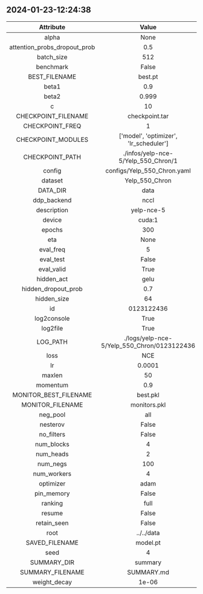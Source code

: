 
## 2024-01-23-12:24:38 


|  Attribute   |   Value   |
| :-------------: | :-----------: |
|  alpha  |   None    |
|  attention_probs_dropout_prob  |   0.5    |
|  batch_size  |   512    |
|  benchmark  |   False    |
|  BEST_FILENAME  |   best.pt    |
|  beta1  |   0.9    |
|  beta2  |   0.999    |
|  c  |   10    |
|  CHECKPOINT_FILENAME  |   checkpoint.tar    |
|  CHECKPOINT_FREQ  |   1    |
|  CHECKPOINT_MODULES  |   ['model', 'optimizer', 'lr_scheduler']    |
|  CHECKPOINT_PATH  |   ./infos/yelp-nce-5/Yelp_550_Chron/1    |
|  config  |   configs/Yelp_550_Chron.yaml    |
|  dataset  |   Yelp_550_Chron    |
|  DATA_DIR  |   data    |
|  ddp_backend  |   nccl    |
|  description  |   yelp-nce-5    |
|  device  |   cuda:1    |
|  epochs  |   300    |
|  eta  |   None    |
|  eval_freq  |   5    |
|  eval_test  |   False    |
|  eval_valid  |   True    |
|  hidden_act  |   gelu    |
|  hidden_dropout_prob  |   0.7    |
|  hidden_size  |   64    |
|  id  |   0123122436    |
|  log2console  |   True    |
|  log2file  |   True    |
|  LOG_PATH  |   ./logs/yelp-nce-5/Yelp_550_Chron/0123122436    |
|  loss  |   NCE    |
|  lr  |   0.0001    |
|  maxlen  |   50    |
|  momentum  |   0.9    |
|  MONITOR_BEST_FILENAME  |   best.pkl    |
|  MONITOR_FILENAME  |   monitors.pkl    |
|  neg_pool  |   all    |
|  nesterov  |   False    |
|  no_filters  |   False    |
|  num_blocks  |   4    |
|  num_heads  |   2    |
|  num_negs  |   100    |
|  num_workers  |   4    |
|  optimizer  |   adam    |
|  pin_memory  |   False    |
|  ranking  |   full    |
|  resume  |   False    |
|  retain_seen  |   False    |
|  root  |   ../../data    |
|  SAVED_FILENAME  |   model.pt    |
|  seed  |   4    |
|  SUMMARY_DIR  |   summary    |
|  SUMMARY_FILENAME  |   SUMMARY.md    |
|  weight_decay  |   1e-06    |
